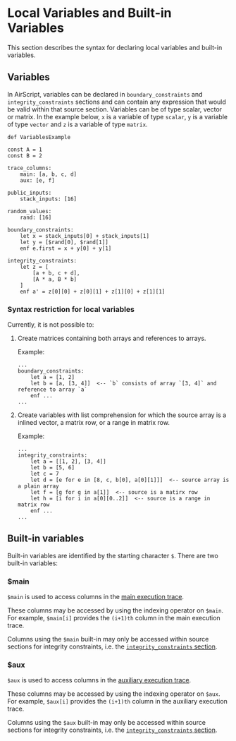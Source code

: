 # Local Variables and Built-in Variables
This section describes the syntax for declaring local variables and built-in variables.

## Variables

In AirScript, variables can be declared in `boundary_constraints` and `integrity_constraints` sections and can contain any expression that would be valid within that source section. Variables can be of type scalar, vector or matrix. In the example below, `x` is a variable of type `scalar`, `y` is a variable of type `vector` and `z` is a variable of type `matrix`.

```
def VariablesExample

const A = 1
const B = 2

trace_columns:
    main: [a, b, c, d]
    aux: [e, f]

public_inputs:
    stack_inputs: [16]

random_values:
    rand: [16]

boundary_constraints:
    let x = stack_inputs[0] + stack_inputs[1]   
    let y = [$rand[0], $rand[1]]  
    enf e.first = x + y[0] + y[1]

integrity_constraints:
    let z = [
        [a + b, c + d],
        [A * a, B * b]
    ]
    enf a' = z[0][0] + z[0][1] + z[1][0] + z[1][1]
```

### Syntax restriction for local variables
Currently, it is not possible to:

1. Create matrices containing both arrays and references to arrays.

    Example:

    ```
    ...
    boundary_constraints:
        let a = [1, 2]
        let b = [a, [3, 4]]  <-- `b` consists of array `[3, 4]` and reference to array `a`
        enf ...
    ...
    ```
2. Create variables with list comprehension for which the source array is a inlined vector, a matrix row, or a range in matrix row.

    Example: 

    ```
    ...
    integrity_constraints:
        let a = [[1, 2], [3, 4]]
        let b = [5, 6]
        let c = 7
        let d = [e for e in [8, c, b[0], a[0][1]]]  <-- source array is a plain array
        let f = [g for g in a[1]]  <-- source is a matirx row
        let h = [i for i in a[0][0..2]]  <-- source is a range in matrix row
        enf ...
    ...
    ```

## Built-in variables

Built-in variables are identified by the starting character `$`. There are two built-in variables:

### \$main

`$main` is used to access columns in the [main execution trace](./appendix.md#main-vs-auxiliary-execution-trace-segments-main-and-aux).

These columns may be accessed by using the indexing operator on `$main`. For example, `$main[i]` provides the `(i+1)th` column in the main execution trace.

Columns using the `$main` built-in may only be accessed within source sections for integrity constraints, i.e. the [`integrity_constraints` section](./constraints.md#integrity-constraints-integrity_constraints).

### \$aux

`$aux` is used to access columns in the [auxiliary execution trace](./appendix.md#main-vs-auxiliary-execution-trace-segments-main-and-aux).

These columns may be accessed by using the indexing operator on `$aux`. For example, `$aux[i]` provides the `(i+1)th` column in the auxiliary execution trace.

Columns using the `$aux` built-in may only be accessed within source sections for integrity constraints, i.e. the [`integrity_constraints` section](./constraints.md#integrity-constraints-integrity_constraints).